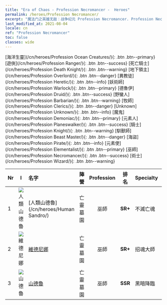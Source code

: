 ```yaml
---
title: "Era of Chaos - Profession Necromancer -  Heroes"
permalink: /heroes/Profession Necromancer/
excerpt: "魔法门之英雄无敌：战争纪元 Profession Necromancer. Profession Necromancer. List of Profession  in Era of Chaos"
last_modified_at: 2021-08-04
locale: cn
ref: "Profession Necromancer"
toc: false
classes: wide
---
```

 [海洋生靈](/cn/heroes/Profession Ocean Creatures/){: .btn .btn--primary} [遊俠](/cn/heroes/Profession Ranger/){: .btn .btn--success} [死亡騎士](/cn/heroes/Profession Death Knight/){: .btn .btn--warning} [地下領主](/cn/heroes/Profession Overlord/){: .btn .btn--danger} [異教徒](/cn/heroes/Profession Heretic/){: .btn .btn--info} [妖術師](/cn/heroes/Profession Warlock/){: .btn .btn--primary} [德魯伊](/cn/heroes/Profession Druid/){: .btn .btn--success} [野蠻人](/cn/heroes/Profession Barbarian/){: .btn .btn--warning} [牧師](/cn/heroes/Profession Clerics/){: .btn .btn--danger} [Unknown](/cn/heroes/Profession Unknown/){: .btn .btn--info} [魔鬼](/cn/heroes/Profession Demoniac/){: .btn .btn--primary} [元素人](/cn/heroes/Profession Planeswalker/){: .btn .btn--success} [騎士](/cn/heroes/Profession Knight/){: .btn .btn--warning} [馴獸師](/cn/heroes/Profession Beast Master/){: .btn .btn--danger} [海盜](/cn/heroes/Profession Pirate/){: .btn .btn--info} [元素使](/cn/heroes/Profession Elementalist/){: .btn .btn--primary} [巫師](/cn/heroes/Profession Necromancer/){: .btn .btn--success} [術士](/cn/heroes/Profession Wizard/){: .btn .btn--warning} 

  | Nr |  I |    名字    |  陣營  |  Profession   |  排名  |    Specialty     | User Rate  | 
  |:---|:--:|:-----------|:-------:|:-------------:|:------:|:-----------------|:----:|
  | 1 | ![人類山德魯](/images/h/h_HumanSandro.jpg) | [人類山德魯](/cn/heroes/Human Sandro/) | 亡靈墓園 | 巫師 | **SR+** |  不滅亡魂 | SR |
  | 2 | ![維德尼娜](/images/h/h_Vidomina.jpg) | [維德尼娜](/cn/heroes/Vidomina/) | 亡靈墓園 | 巫師 | **SR+** |  招魂大師 | R |
  | 3 | ![山德魯](/images/h/h_Sandro.jpg) | [山德魯](/cn/heroes/Sandro/) | 亡靈墓園 | 巫師 | **SSR** |  黑暗降臨 | SSR |
